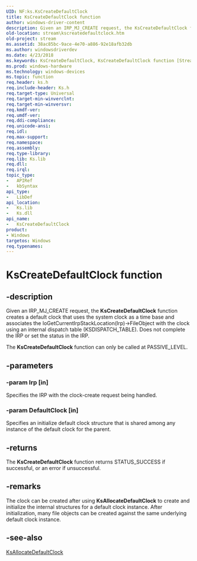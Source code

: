 ```yaml
---
UID: NF:ks.KsCreateDefaultClock
title: KsCreateDefaultClock function
author: windows-driver-content
description: Given an IRP_MJ_CREATE request, the KsCreateDefaultClock function creates a default clock that uses the system clock as a time base and associates the IoGetCurrentIrpStackLocation(Irp)-&gt;FileObject with the clock using an internal dispatch table (KSDISPATCH_TABLE). Does not complete the IRP or set the status in the IRP.The KsCreateDefaultClock function can only be called at PASSIVE_LEVEL.
old-location: stream\kscreatedefaultclock.htm
old-project: stream
ms.assetid: 38ac85bc-9ace-4e70-a886-92e18afb32db
ms.author: windowsdriverdev
ms.date: 4/23/2018
ms.keywords: KsCreateDefaultClock, KsCreateDefaultClock function [Streaming Media Devices], ks/KsCreateDefaultClock, ksfunc_eb8617e1-d6e0-434d-bace-cec6b2b1cce1.xml, stream.kscreatedefaultclock
ms.prod: windows-hardware
ms.technology: windows-devices
ms.topic: function
req.header: ks.h
req.include-header: Ks.h
req.target-type: Universal
req.target-min-winverclnt: 
req.target-min-winversvr: 
req.kmdf-ver: 
req.umdf-ver: 
req.ddi-compliance: 
req.unicode-ansi: 
req.idl: 
req.max-support: 
req.namespace: 
req.assembly: 
req.type-library: 
req.lib: Ks.lib
req.dll: 
req.irql: 
topic_type:
-	APIRef
-	kbSyntax
api_type:
-	LibDef
api_location:
-	Ks.lib
-	Ks.dll
api_name:
-	KsCreateDefaultClock
product:
- Windows
targetos: Windows
req.typenames: 
---
```


# KsCreateDefaultClock function


## -description


Given an IRP_MJ_CREATE request, the <b>KsCreateDefaultClock</b> function creates a default clock that uses the system clock as a time base and associates the IoGetCurrentIrpStackLocation(Irp)-&gt;FileObject with the clock using an internal dispatch table (KSDISPATCH_TABLE).  Does not complete the IRP or set the status in the IRP.

The <b>KsCreateDefaultClock</b> function can only be called at PASSIVE_LEVEL.


## -parameters




### -param Irp [in]

Specifies the IRP with the clock-create request being handled.


### -param DefaultClock [in]

Specifies an initialize default clock structure that is shared among any instance of the default clock for the parent.


## -returns



The <b>KsCreateDefaultClock</b> function returns STATUS_SUCCESS if successful, or an error if unsuccessful.




## -remarks



The clock can be created after using <b>KsAllocateDefaultClock</b> to create and initialize the internal structures for a default clock instance. After initialization, many file objects can be created against the same underlying default clock instance.




## -see-also




<a href="https://msdn.microsoft.com/library/windows/hardware/ff560952">KsAllocateDefaultClock</a>
 

 

